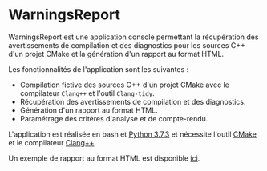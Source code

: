 # WarningsReport

WarningsReport est une application console permettant la récupération des avertissements de compilation et des diagnostics pour les sources C++ d'un projet CMake et la génération d'un rapport au format HTML.

Les fonctionnalités de l'application sont les suivantes :
 - Compilation fictive des sources C++ d'un projet CMake avec le compilateur `Clang++` et l'outil `Clang-tidy`.
 - Récupération des avertissements de compilation et des diagnostics.
 - Génération d'un rapport au format HTML.
 - Paramétrage des critères d'analyse et de compte-rendu.

L'application est réalisée en bash et [Python 3.7.3](https://www.python.org/downloads/release/python-373/) et nécessite l'outil [CMake](https://cmake.org/) et le compilateur [Clang++](https://clang.llvm.org/).

Un exemple de rapport au format HTML est disponible [ici](https://github.com/lovehina13/WarningsReport/blob/master/examples/warnings-report.html).

